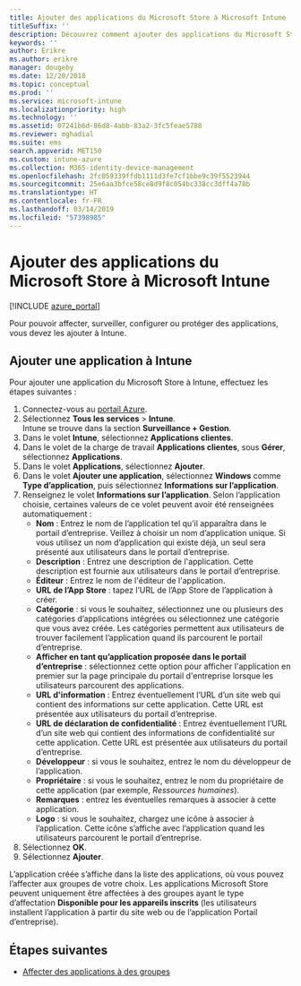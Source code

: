 ```yaml
---
title: Ajouter des applications du Microsoft Store à Microsoft Intune
titleSuffix: ''
description: Découvrez comment ajouter des applications du Microsoft Store (Windows Store) à Microsoft Intune.
keywords: ''
author: Erikre
ms.author: erikre
manager: dougeby
ms.date: 12/20/2018
ms.topic: conceptual
ms.prod: ''
ms.service: microsoft-intune
ms.localizationpriority: high
ms.technology: ''
ms.assetid: 07241b6d-86d8-4abb-83a2-3fc5feae5788
ms.reviewer: mghadial
ms.suite: ems
search.appverid: MET150
ms.custom: intune-azure
ms.collection: M365-identity-device-management
ms.openlocfilehash: 2fc059339ffdb1111d3fe7cf1bbe9c39f5523944
ms.sourcegitcommit: 25e6aa3bfce58ce8d9f8c054bc338cc3dff4a78b
ms.translationtype: HT
ms.contentlocale: fr-FR
ms.lasthandoff: 03/14/2019
ms.locfileid: "57398985"
---
```

# <a name="add-microsoft-store-apps-to-microsoft-intune"></a>Ajouter des applications du Microsoft Store à Microsoft Intune

[!INCLUDE [azure_portal](./includes/azure_portal.md)]

Pour pouvoir affecter, surveiller, configurer ou protéger des applications, vous devez les ajouter à Intune. 

## <a name="add-an-app-to-intune"></a>Ajouter une application à Intune
Pour ajouter une application du Microsoft Store à Intune, effectuez les étapes suivantes :

1. Connectez-vous au [portail Azure](https://portal.azure.com).
2. Sélectionnez **Tous les services** > **Intune**.  
    Intune se trouve dans la section **Surveillance + Gestion**.
3. Dans le volet **Intune**, sélectionnez **Applications clientes**.
4. Dans le volet de la charge de travail **Applications clientes**, sous **Gérer**, sélectionnez **Applications**.
5. Dans le volet **Applications**, sélectionnez **Ajouter**.
6. Dans le volet **Ajouter une application**, sélectionnez **Windows** comme **Type d’application**, puis sélectionnez **Informations sur l’application**.
7. Renseignez le volet **Informations sur l’application**. Selon l’application choisie, certaines valeurs de ce volet peuvent avoir été renseignées automatiquement :
    - **Nom** : Entrez le nom de l’application tel qu’il apparaîtra dans le portail d’entreprise. Veillez à choisir un nom d’application unique. Si vous utilisez un nom d’application qui existe déjà, un seul sera présenté aux utilisateurs dans le portail d’entreprise.
    - **Description** : Entrez une description de l'application. Cette description est fournie aux utilisateurs dans le portail d’entreprise.
    - **Éditeur** : Entrez le nom de l'éditeur de l'application.
    - **URL de l’App Store** : tapez l’URL de l’App Store de l’application à créer.
    - **Catégorie** : si vous le souhaitez, sélectionnez une ou plusieurs des catégories d’applications intégrées ou sélectionnez une catégorie que vous avez créée. Les catégories permettent aux utilisateurs de trouver facilement l’application quand ils parcourent le portail d’entreprise.
    - **Afficher en tant qu’application proposée dans le portail d’entreprise** : sélectionnez cette option pour afficher l'application en premier sur la page principale du portail d'entreprise lorsque les utilisateurs parcourent des applications.
    - **URL d'information** : Entrez éventuellement l’URL d’un site web qui contient des informations sur cette application. Cette URL est présentée aux utilisateurs du portail d’entreprise.
    - **URL de déclaration de confidentialité** : Entrez éventuellement l’URL d’un site web qui contient des informations de confidentialité sur cette application. Cette URL est présentée aux utilisateurs du portail d’entreprise.
    - **Développeur** : si vous le souhaitez, entrez le nom du développeur de l’application.
    - **Propriétaire** : si vous le souhaitez, entrez le nom du propriétaire de cette application (par exemple, *Ressources humaines*).
    - **Remarques** : entrez les éventuelles remarques à associer à cette application.
    - **Logo** : si vous le souhaitez, chargez une icône à associer à l’application. Cette icône s’affiche avec l’application quand les utilisateurs parcourent le portail d’entreprise.
8. Sélectionnez **OK**.
9. Sélectionnez **Ajouter**.

L’application créée s’affiche dans la liste des applications, où vous pouvez l’affecter aux groupes de votre choix. Les applications Microsoft Store peuvent uniquement être affectées à des groupes ayant le type d’affectation **Disponible pour les appareils inscrits** (les utilisateurs installent l’application à partir du site web ou de l’application Portail d’entreprise).

## <a name="next-steps"></a>Étapes suivantes
- [Affecter des applications à des groupes](apps-deploy.md)

